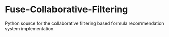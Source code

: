 # Fuse-Collaborative-Filtering
Python source for the collaborative filtering based formula recommendation system implementation.
